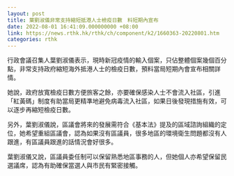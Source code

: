 ```yaml
---
layout: post
title: 葉劉淑儀非常支持縮短抵港人士檢疫日數　料短期內宣布
date: 2022-08-01 16:41:09.000000000 +08:00
link: https://news.rthk.hk/rthk/ch/component/k2/1660363-20220801.htm
categories: rthk
---
```


行政會議召集人葉劉淑儀表示，現時新冠疫情的輸入個案，只佔整體個案幾個百分點，非常支持政府縮短海外抵港人士的檢疫日數，預料當局短期內會宣布相關詳情。

她說，政府放寬檢疫日數方便旅客之餘，亦要確保感染人士不會流入社區，引進「紅黃碼」制度有助當局更精準地避免病毒流入社區，如果日後發現措施有效，可以逐步再縮短檢疫日數。

另外，葉劉淑儀說，區議會將來的發展需符合《基本法》提及的區域諮詢組織的定位，她希望重組區議會，認為如果沒有區議員，很多地區的環境衛生問題都沒有人跟進，有區議員跟進的話情況會好很多。

葉劉淑儀又說，區議員委任制可以保留熟悉地區事務的人，但她個人亦希望保留民選議席，認為有助確保當選人與市民有緊密接觸。
